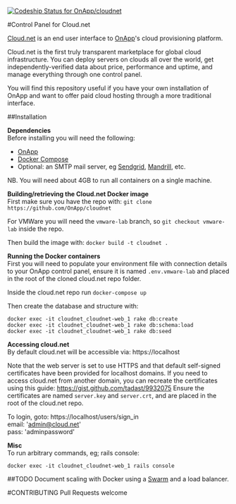 [ ![Codeship Status for OnApp/cloudnet](https://codeship.com/projects/6e11e150-aeee-0132-a36c-2a23891ee2d0/status?branch=master)](https://codeship.com/projects/69018)

#Control Panel for Cloud.net

[Cloud.net](https://cloud.net) is an end user interface to [OnApp](http://onapp.com/)'s cloud provisioning platform.

Cloud.net is the first truly transparent marketplace for global cloud infrastructure. You can deploy servers on clouds all over the world, get independently-verified data about price, performance and uptime, and manage everything through one control panel.

You will find this repository useful if you have your own installation of OnApp and want to offer paid cloud hosting through a more traditional interface.

##Installation

**Dependencies**    
Before installing you will need the following:
  * [OnApp](http://onapp.com/platform/pricing-packages/)
  * [Docker Compose](https://docs.docker.com/compose/install/)
  * Optional: an SMTP mail server, eg [Sendgrid](https://sendgrid.com/), [Mandrill](https://www.mandrill.com/), etc.
  
NB. You will need about 4GB to run all containers on a single machine.

**Building/retrieving the Cloud.net Docker image**    
First make sure you have the repo with:
`git clone https://github.com/OnApp/cloudnet`

For VMWare you will need the `vmware-lab` branch, so `git checkout vmware-lab` inside the repo.

Then build the image with: `docker build -t cloudnet .`

**Running the Docker containers**    
First you will need to populate your environment file with connection details to your OnApp
control panel, ensure it is named `.env.vmware-lab` and placed in the root of the cloned cloud.net repo folder.

Inside the cloud.net repo run `docker-compose up`

Then create the database and structure with:

`docker exec -it cloudnet_cloudnet-web_1 rake db:create`    
`docker exec -it cloudnet_cloudnet-web_1 rake db:schema:load`    
`docker exec -it cloudnet_cloudnet-web_1 rake db:seed`    

**Accessing cloud.net**    
By default cloud.net will be accessible via: https://localhost

Note that the web server is set to use HTTPS and that default self-signed certificates have been provided for localhost domains.
If you need to access cloud.net from another domain, you can recreate the certificates using this guide: https://gist.github.com/tadast/9932075
Ensure the certificates are named `server.key` and `server.crt`, and are placed in the root of the cloud.net repo.

To login, goto: https://localhost/users/sign_in    
email: 'admin@cloud.net'    
pass: 'adminpassword'    

**Misc**    
To run arbitrary commands, eg; rails console:

`docker exec -it cloudnet_cloudnet-web_1 rails console`

##TODO
Document scaling with Docker using a [Swarm](http://docs.docker.com/swarm/) and a load balancer.

#CONTRIBUTING
Pull Requests welcome
